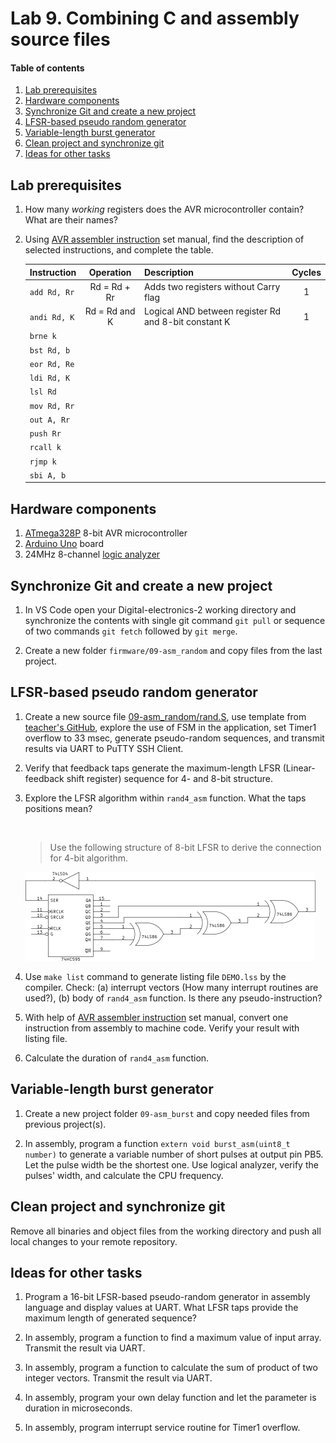 # Lab 9. Combining C and assembly source files

#### Table of contents

1. [Lab prerequisites](#Lab-prerequisites)
2. [Hardware components](#Hardware-components)
3. [Synchronize Git and create a new project](#Synchronize-Git-and-create-a-new-project)
4. [LFSR-based pseudo random generator](#LFSR-based-pseudo-random-generator)
5. [Variable-length burst generator](#Variable-length-burst-generator)
6. [Clean project and synchronize git](#Clean-project-and-synchronize-git)
7. [Ideas for other tasks](#Ideas-for-other-tasks)


## Lab prerequisites

1. How many *working* registers does the AVR microcontroller contain? What are their names?

2. Using [AVR assembler instruction](https://www.microchip.com/webdoc/avrassembler/avrassembler.wb_instruction_list.html) set manual, find the description of selected instructions, and complete the table.

    | **Instruction** | **Operation** | **Description** | **Cycles** |
    | :-- | :-: | :-- | :-: |
    | `add Rd, Rr` | Rd = Rd + Rr | Adds two registers without Carry flag | 1 |
    | `andi Rd, K` | Rd = Rd and K | Logical AND between register Rd and 8-bit constant K | 1 |
    | `brne k` |  |  |  |
    | `bst Rd, b` |  |  |  |
    | `eor Rd, Re` |  |  |  |
    | `ldi Rd, K` |  |  |  |
    | `lsl Rd` |  |  |  |
    | `mov Rd, Rr` |  |  |  |
    | `out A, Rr` |  |  |  |
    | `push Rr` |  |  |  |
    | `rcall k` |  |  |  |
    | `rjmp k` |  |  |  |
    | `sbi A, b` |  |  |  |


## Hardware components

1. [ATmega328P](https://www.microchip.com/wwwproducts/en/ATmega328P) 8-bit AVR microcontroller
2. [Arduino Uno](../../docs/arduino_shield.pdf) board
3. 24MHz 8-channel [logic analyzer](https://www.saleae.com/)


## Synchronize Git and create a new project

1. In VS Code open your Digital-electronics-2 working directory and synchronize the contents with single git command `git pull` or sequence of two commands `git fetch` followed by `git merge`.

2. Create a new folder `firmware/09-asm_random` and copy files from the last project.


## LFSR-based pseudo random generator

1. Create a new source file [09-asm_random/rand.S](https://github.com/tomas-fryza/Digital-electronics-2/blob/master/firmware/09-asm_random/rand.S), use template from [teacher's GitHub](https://github.com/tomas-fryza/Digital-electronics-2/blob/master/firmware/09-asm_random/main.c), explore the use of FSM in the application, set Timer1 overflow to 33 msec, generate pseudo-random sequences, and transmit results via UART to PuTTY SSH Client.

2. Verify that feedback taps generate the maximum-length LFSR (Linear-feedback shift register) sequence for 4- and 8-bit structure.

3. Explore the LFSR algorithm within `rand4_asm` function. What the taps positions mean?

    &nbsp;
    > Use the following structure of 8-bit LFSR to derive the connection for 4-bit algorithm.
    >
    ![rand8](../../images/lfsr.png "8-bit LFSR")

4. Use `make list` command to generate listing file `DEMO.lss` by the compiler. Check: (a) interrupt vectors (How many interrupt routines are used?), (b) body of `rand4_asm` function. Is there any pseudo-instruction?

5. With help of [AVR assembler instruction](https://www.microchip.com/webdoc/avrassembler/avrassembler.wb_instruction_list.html) set manual, convert one instruction from assembly to machine code. Verify your result with listing file.

6. Calculate the duration of `rand4_asm` function.


## Variable-length burst generator

1. Create a new project folder `09-asm_burst` and copy needed files from previous project(s).

2. In assembly, program a function `extern void burst_asm(uint8_t number)` to generate a variable number of short pulses at output pin PB5. Let the pulse width be the shortest one. Use logical analyzer, verify the pulses' width, and calculate the CPU frequency.


## Clean project and synchronize git

Remove all binaries and object files from the working directory and push all local changes to your remote repository.


## Ideas for other tasks

1. Program a 16-bit LFSR-based pseudo-random generator in assembly language and display values at UART. What LFSR taps provide the maximum length of generated sequence? 

2. In assembly, program a function to find a maximum value of input array. Transmit the result via UART.

3. In assembly, program a function to calculate the sum of product of two integer vectors. Transmit the result via UART.

4. In assembly, program your own delay function and let the parameter is duration in microseconds.

5. In assembly, program interrupt service routine for Timer1 overflow.
